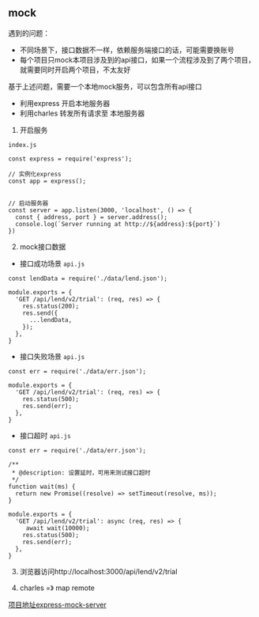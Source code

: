 ## mock

遇到的问题：

- 不同场景下，接口数据不一样，依赖服务端接口的话，可能需要换账号
- 每个项目只mock本项目涉及到的api接口，如果一个流程涉及到了两个项目，就需要同时开启两个项目，不太友好

基于上述问题，需要一个本地mock服务，可以包含所有api接口

- 利用express 开启本地服务器
- 利用charles 转发所有请求至 本地服务器

1. 开启服务

`index.js`

```
const express = require('express');

// 实例化express
const app = express();


// 启动服务器
const server = app.listen(3000, 'localhost', () => {
  const { address, port } = server.address();
  console.log(`Server running at http://${address}:${port}`)
})
```

2. mock接口数据

- 接口成功场景
`api.js`
```
const lendData = require('./data/lend.json');

module.exports = {
  'GET /api/lend/v2/trial': (req, res) => {
    res.status(200);
    res.send({
      ...lendData,
    });
  },
}
```

- 接口失败场景
`api.js`
```
const err = require('./data/err.json');

module.exports = {
  'GET /api/lend/v2/trial': (req, res) => {
    res.status(500);
    res.send(err);
  },
}
```

- 接口超时
`api.js`
```
const err = require('./data/err.json');

/**
 * @description: 设置延时，可用来测试接口超时
 */
function wait(ms) {
  return new Promise((resolve) => setTimeout(resolve, ms));
}

module.exports = {
  'GET /api/lend/v2/trial': async (req, res) => {
     await wait(10000);
    res.status(500);
    res.send(err);
  },
}
```

3. 浏览器访问http://localhost:3000/api/lend/v2/trial

4. charles =》 map remote


[项目地址express-mock-server](https://github.com/qqxu/express-mock-server)